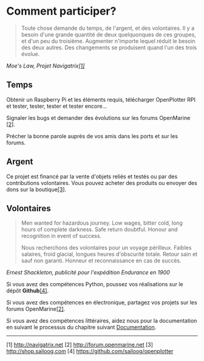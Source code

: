 # Comment participer?

> Toute chose demande du temps, de l'argent, et des volontaires. Il y a besoin d'une grande quantité de deux quelquonques de ces groupes, et d'un peu du troisième. Augmenter n'importe lequel réduit le besoin des deux autres. Des changements se produisent quand l'un des trois évolue.

_Moe's Law, Projet Navigatrix[[1]](http://navigatrix.net)_

## Temps

Obtenir un Raspberry Pi et les éléments requis, télécharger OpenPlotter RPI et tester, tester, tester et tester encore...

Signaler les bugs et demander des évolutions sur les forums OpenMarine [[2]](http://forum.openmarine.net/).

Précher la bonne parole auprès de vos amis dans les ports et sur les forums.

## Argent

Ce projet est financé par la vente d'objets reliés et testés ou par des contributions volontaires. Vous pouvez acheter des produits ou envoyer des dons sur la boutique[[3]](http://shop.sailoog.com).

## Volontaires

> Men wanted for hazardous journey. Low wages, bitter cold, long hours of complete darkness. Safe return doubtful. Honour and recognition in event of success.
>
>Nous recherchons des volontaires pour un voyage périlleux. Faibles salaires, froid glacial, longues heures d'obscurité totale. Retour sain et sauf non garanti. Honneur et reconnaissance en cas de succès.  

_Ernest Shackleton, publicité pour l'expédition Endurance en 1900_

Si vous avez des compétences Python, poussez vos réalisations sur le dépôt **Github**[[4]](https://github.com/sailoog/openplotter).

Si vous avez des compétences en électronique, partagez vos projets sur les forums OpenMarine[[2]](http://forum.openmarine.net/).

Si vous avez des compétences littéraires, aidez nous pour la documentation en suivant le processus du chapitre suivant [Documentation](documentation.md).

---
[1] http://navigatrix.net [2] http://forum.openmarine.net [3] http://shop.sailoog.com [4] https://github.com/sailoog/openplotter
